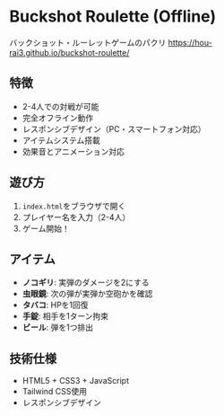 # Buckshot Roulette (Offline)

バックショット・ルーレットゲームのパクリ
https://hou-rai3.github.io/buckshot-roulette/

## 特徴

- 2-4人での対戦が可能
- 完全オフライン動作
- レスポンシブデザイン（PC・スマートフォン対応）
- アイテムシステム搭載
- 効果音とアニメーション対応

## 遊び方

1. `index.html`をブラウザで開く
2. プレイヤー名を入力（2-4人）
3. ゲーム開始！

## アイテム

- **ノコギリ**: 実弾のダメージを2にする
- **虫眼鏡**: 次の弾が実弾か空砲かを確認
- **タバコ**: HPを1回復
- **手錠**: 相手を1ターン拘束
- **ビール**: 弾を1つ排出

## 技術仕様

- HTML5 + CSS3 + JavaScript
- Tailwind CSS使用
- レスポンシブデザイン


